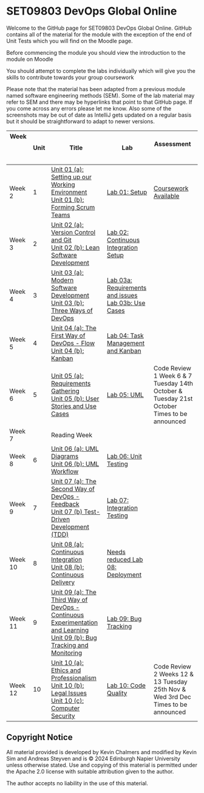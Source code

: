 # SET09803 DevOps Global Online

Welcome to the GitHub page for SET09803 DevOps Global Online. GitHub contains all of the material for the module with the exception of the end of Unit Tests which you will find on the Moodle page.

Before commencing the module you should view the introduction to the module on Moodle

You should attempt to complete the labs individually which will give you the skills to contribute towards your group coursework 

Please note that the material has been adapted from a previous module named software engineering methods (SEM). Some of the lab material may refer to SEM and there may be hyperlinks that point to that GitHub page. If you come across any errors please let me know. Also some of the screenshots may be out of date as IntelliJ gets updated on a regular basis but it should be straightforward to adapt to newer versions.

| Week &nbsp; &nbsp; &nbsp; &nbsp; &nbsp; &nbsp; &nbsp; &nbsp; &nbsp; &nbsp; &nbsp; &nbsp; &nbsp; &nbsp; | Unit | Title                                                        | Lab                                                          | Assessment &nbsp; &nbsp; &nbsp;                              |
| ------------------------------------------------------------ | ---- | ------------------------------------------------------------ | ------------------------------------------------------------ | ------------------------------------------------------------ |
| Week 2                                                       | 1    | [Unit 01 (a): Setting up our Working Environment](units/unit01/unit01a.md) <br> [Unit 01 (b): Forming Scrum Teams](units/unit01/unit01b.md) | [Lab 01: Setup](labs/lab01)                                  | [Coursework Available](assessment)                           |
| Week 3                                                       | 2    | [Unit 02 (a): Version Control and Git](units/unit02/unit02a.md) <br> [Unit 02 (b): Lean Software Development](units/unit02/unit02b.md) | [Lab 02: Continuous Integration Setup](labs/lab02)           |                                                              |
| Week 4                                                       | 3    | [Unit 03 (a): Modern Software Development](units/unit03/unit03a.md) <br> [Unit 03 (b): Three Ways of DevOps](units/unit03/unit03b.md) | [Lab 03a: Requirements and issues](labs/lab03a) <br> [Lab 03b: Use Cases](labs/lab03b) |                                                              |
| Week 5                                                       | 4    | [Unit 04 (a): The First Way of DevOps - Flow](units/unit04/unit04a.md) <br> [Unit 04 (b): Kanban](units/unit04/unit04b.md) | [Lab 04: Task Management and Kanban](labs/lab04)             |                                                              |
| Week 6                                                       | 5    | [Unit 05 (a): Requirements Gathering](units/unit05/unit05a.md) <br> [Unit 05 (b): User Stories and Use Cases](units/unit05/unit05b.md) | [Lab 05: UML](labs/lab05)                                    | Code Review 1 Week 6 & 7 Tuesday 14th October & Tuesday 21st October Times to be announced |
| Week 7                                                       |      | Reading Week                                                 |                                                              |                                                              |
| Week 8                                                       | 6    | [Unit 06 (a): UML Diagrams](units/unit06/unit06a.md) <br> [Unit 06 (b): UML Workflow](units/unit06/unit06b.md) | [Lab 06: Unit Testing](labs/lab06)                           |                                                              |
| Week 9                                                       | 7    | [Unit 07 (a): The Second Way of DevOps - Feedback](units/unit07/unit07a.md) <br> [Unit 07 (b) Test-Driven Development (TDD)](units/unit07/unit07b.md) | [Lab 07: Integration Testing](labs/lab07)                    |                                                              |
| Week 10                                                      | 8    | [Unit 08 (a): Continuous Integration](units/unit08/unit08a.md) <br> [Unit 08 (b): Continuous Delivery](units/unit08/unit08b.md) | [Needs reduced Lab 08: Deployment](labs/lab08)               |                                                              |
| Week 11                                                      | 9    | [Unit 09 (a): The Third Way of DevOps - Continuous Experimentation and Learning](units/unit09/unit09a.md) <br> [Unit 09 (b): Bug Tracking and Monitoring](units/unit09/unit09b.md) | [Lab 09: Bug Tracking](labs/lab09)                           |                                                              |
| Week 12                                                      | 10   | [Unit 10 (a): Ethics and Professionalism](units/unit10/unit10a.md) <br> [Unit 10 (b): Legal Issues](units/unit10/unit10b.md)<br>[Unit 10 (c): Computer Security](units/unit10/unit10c.md) | [Lab 10: Code Quality](labs/lab10)                           | Code Review 2 Weeks 12 & 13 Tuesday 25th Nov & Wed 3rd Dec Times to be announced |

## Copyright Notice

All material provided is developed by Kevin Chalmers and modified by Kevin Sim and Andreas Steyven and is © 2024 Edinburgh Napier University unless otherwise stated. Use and copying of this material is permitted under the Apache 2.0 license with suitable attribution given to the author.

The author accepts no liability in the use of this material.